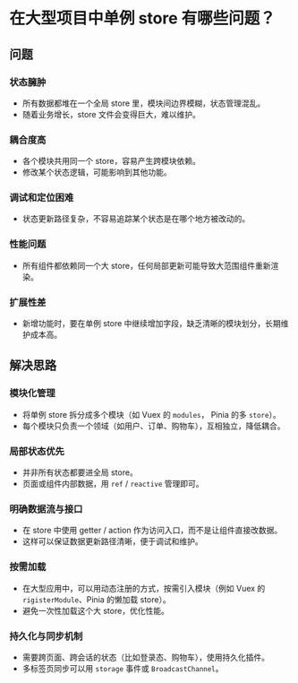 # 在大型项目中单例 store 有哪些问题？

## 问题

### 状态臃肿

* 所有数据都堆在一个全局 store 里，模块间边界模糊，状态管理混乱。
* 随着业务增长，store 文件会变得巨大，难以维护。

### 耦合度高

* 各个模块共用同一个 store，容易产生跨模块依赖。
* 修改某个状态逻辑，可能影响到其他功能。

### 调试和定位困难

* 状态更新路径复杂，不容易追踪某个状态是在哪个地方被改动的。

### 性能问题

* 所有组件都依赖同一个大 store，任何局部更新可能导致大范围组件重新渲染。

### 扩展性差

* 新增功能时，要在单例 store 中继续增加字段，缺乏清晰的模块划分，长期维护成本高。

## 解决思路

### 模块化管理

* 将单例 store 拆分成多个模块（如 Vuex 的 `modules`， Pinia 的多 `store`）。
* 每个模块只负责一个领域（如用户、订单、购物车），互相独立，降低耦合。

### 局部状态优先

* 并非所有状态都要进全局 store。
* 页面或组件内部数据，用 `ref` / `reactive` 管理即可。

### 明确数据流与接口

* 在 store 中使用 getter / action 作为访问入口，而不是让组件直接改数据。
* 这样可以保证数据更新路径清晰，便于调试和维护。

### 按需加载

* 在大型应用中，可以用动态注册的方式，按需引入模块（例如 Vuex 的 `rigisterModule`、Pinia 的懒加载 store）。
* 避免一次性加载这个大 store，优化性能。

### 持久化与同步机制

* 需要跨页面、跨会话的状态（比如登录态、购物车），使用持久化插件。
* 多标签页同步可以用 `storage` 事件或 `BroadcastChannel`。
































